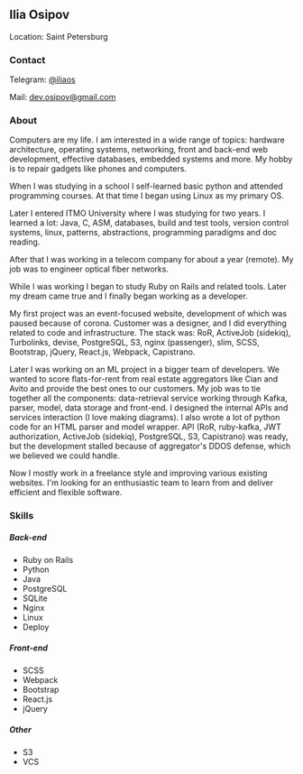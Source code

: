 ## Ilia Osipov
Location: Saint Petersburg

### Contact

Telegram: [@iliaos](https://t.me/iliaos)

Mail: [dev.osipov@gmail.com](mailto:dev.osipov@gmail.com)

### About

Computers are my life. I am interested in a wide range of topics: hardware architecture, operating systems, networking, front and back-end web development, effective databases, embedded systems and more. My hobby is to repair gadgets like phones and computers.

When I was studying in a school I self-learned basic python and attended programming courses. At that time I began using Linux as my primary OS.

Later I entered ITMO University where I was studying for two years. I learned a lot: Java, C, ASM, databases, build and test tools, version control systems, linux, patterns, abstractions, programming paradigms and doc reading.

After that I was working in a telecom company for about a year (remote). My job was to engineer optical fiber networks.

While I was working I began to study Ruby on Rails and related tools.
Later my dream came true and I finally began working as a developer.

My first project was an event-focused website, development of which was paused because of corona. Customer was a designer, and I did everything related to code and infrastructure.
The stack was: RoR, ActiveJob (sidekiq), Turbolinks, devise, PostgreSQL, S3, nginx (passenger), slim, SCSS, Bootstrap, jQuery, React.js, Webpack, Capistrano. 

Later I was working on an ML project in a bigger team of developers. We wanted to score flats-for-rent from real estate aggregators like Cian and Avito and provide the best ones to our customers. My job was to tie together all the components: data-retrieval service working through Kafka, parser, model, data storage and front-end. I designed the internal APIs and services interaction (I love making diagrams). I also wrote a lot of python code for an HTML parser and model wrapper. API (RoR, ruby-kafka, JWT authorization, ActiveJob (sidekiq), PostgreSQL, S3, Capistrano) was ready, but the development stalled because of aggregator's DDOS defense, which we believed we could handle.

Now I mostly work in a freelance style and improving various existing websites. I'm looking for an enthusiastic team to learn from and deliver efficient and flexible software.

### Skills

##### Back-end

* Ruby on Rails
* Python
* Java
* PostgreSQL
* SQLite
* Nginx
* Linux
* Deploy

##### Front-end

* SCSS
* Webpack
* Bootstrap
* React.js
* jQuery

##### Other

* S3
* VCS
